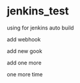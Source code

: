 # jenkins_test
using for jenkins auto build

add webhook

add new gook

add one more

one more time
